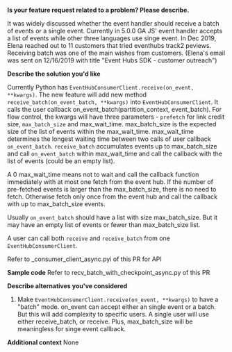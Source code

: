 **Is your feature request related to a problem? Please describe.**

It was widely discussed whether the event handler should receive a batch of events or a single event.
Currently in 5.0.0 GA JS' event handler accepts a list of events while other three languages use singe event.
In Dec 2019, Elena reached out to 11 customers that tried eventhubs track2 peviews. Receiving batch was one of the main wishes from customers. 
(Elena's email was sent on 12/16/2019 with title "Event Hubs SDK - customer outreach")


**Describe the solution you'd like**

Currently Python has `EventHubConsumerClient.receive(on_event, **kwargs)`.
The new feature will add new method `receive_batch(on_event_batch, **kwargs)` into `EventHubConsumerClient`. 
It calls the user callback on_event_batch(partition_context, event_batch).
For flow control, the kwargs will have three parameters - `prefetch` for link credit size, `max_batch_size` and max_wait_time.
max_batch_size is the expected size of the list of events within the max_wait_time. 
max_wait_time determines the longest waiting time between two calls of user callback `on_event_batch`.  `receive_batch` accumulates events up to max_batch_size and call `on_event_batch` within max_wait_time and call the callback with the list of events (could be an empty list).

A 0 max_wait_time means not to wait and call the callback function immediately with at most one fetch from the event hub. If the number of pre-fetched events is larger than the max_batch_size, there is no need to fetch. Otherwise fetch only once from the event hub and call the callback with up to max_batch_size events. 

Usually `on_event_batch` should have a list with size max_batch_size. But it may have an empty list of events or fewer than max_batch_size list.

A user can call both `receive` and `receive_batch` from one `EventHubConsumerClient`.

Refer to _consumer_client_async.pyi of this PR for API

**Sample code**
Refer to recv_batch_with_checkpoint_async.py of this PR

**Describe alternatives you've considered**
1. Make `EventHubConsumerClient.receive(on_event, **kwargs)` to have a "batch" mode. on_event can accept either an single event or a batch. But this will add complexity to specific users. A single user will use either receive_batch, or receive. Plus, max_batch_size will be meaningless for singe event callback.

**Additional context**
None